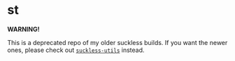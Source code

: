 # st

**WARNING!**

This is a deprecated repo of my older suckless builds.
If you want the newer ones, please check out [`suckless-utils`](https://github.com/Lucas-mother3/suckless-utils) instead.

